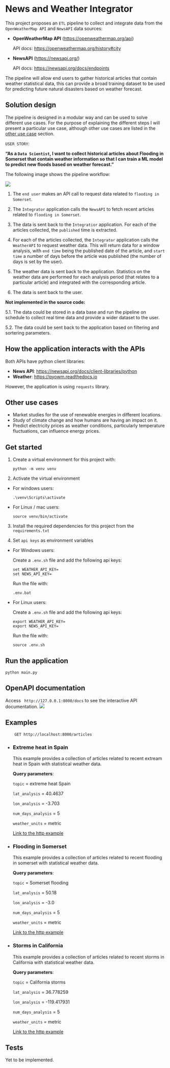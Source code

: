 # News and Weather Integrator
This project proposes an `ETL` pipeline to collect and integrate data from the `OpenWeatherMap API` and `NewsAPI` data sources:

- **OpenWeatherMap API** (https://openweathermap.org/api)

    API docs: https://openweathermap.org/history#city

- **NewsAPI** (https://newsapi.org/)

    API docs: https://newsapi.org/docs/endpoints

The pipeline will allow end users to gather historical articles that contain weather statistical data, this can provide a broad training dataset to be used for predicting future natural disasters based on weather forecast.


## Solution design

The pipeline is designed in a modular way and can be used to solve different use cases. For the purpose of explaining the different steps I will present a particular use case, although other use cases are listed in the [other use case](#other-use-cases) section.

`USER STORY`:

**“As a `Data Scientist`, I want to collect historical articles about Flooding in Somerset that contain weather information so that I can train a ML model to predict new floods based on weather forecast.”**

The following image shows the pipeline workflow:

![](img/pipeline_workflow.png)

1. The `end user` makes an API call to request data related to `flooding in Somerset`.

2. The `Integrator` application calls the `NewsAPI` to fetch recent articles related to `flooding in Somerset`.

3. The data is sent back to the `Integratior` application. For each of the articles collected, the `published` time is extracted.

4. For each of the articles collected, the `Integrator` application calls the `WeatherAPI` to request weather data. This will return data for a window analysis, with `end time` being the published date of the article, and `start time` a number of days before the article was published (the number of days is set by the user).

5. The weather data is sent back to the application. Statistics on the weather data are performed for each analysis period (that relates to a particular article) and integrated with the corresponding article.

6. The data is sent back to the user.


**Not implemented in the source code:**

5.1. The data could be stored in a data base and run the pipeline on schedule to collect real time data and provide a wider dataset to the user. 

5.2. The data could be sent back to the application based on filtering and sortering parameters.

## How the application interacts with the APIs
Both APIs have python client libraries:
- **News API**: https://newsapi.org/docs/client-libraries/python
- **Weather**: https://pyowm.readthedocs.io

However, the application is using `requests` library.

## Other use cases
- Market studies for the use of renewable energies in different locations.
- Study of climate change and how humans are having an impact on it.
- Predict electricity prices as weather conditions, particularly temperature fluctuations, can influence energy prices.


## Get started
1. Create a virtual environment for this project with:
    ```
    python -m venv venv
    ```
2. Activate the virtual environment
- For windows users:
    ```
    .\venv\Scripts\activate
    ```
- For Linux / mac users:
    ```
    source venv/bin/activate
    ```
3. Install the required dependencies for this project from the `requirements.txt`

4. Set `api keys` as environment variables

- For Windows users:

    Create a `.env.sh` file and add the following api keys:
    ```
    set WEATHER_API_KEY=
    set NEWS_API_KEY=
    ```
    Run the file with:
    ```
    .env.bat
    ``` 

- For Linux users:

    Create a `.env.sh` file and add the following api keys:
    ```
    export WEATHER_API_KEY=
    export NEWS_API_KEY=
    ```
    Run the file with:
    ```
    source .env.sh
    ``` 

## Run the application
```shell
python main.py
```

## OpenAPI documentation
Access ` http://127.0.0.1:8000/docs` to see the interactive API documentation.
![](img/openapi_docs.png)

## Examples
```http
    GET http://localhost:8000/articles    
```
- ### **Extreme heat in Spain**
    This example provides a collection of articles related to recent extream heat in Spain with statistical weather data.
    
    **Query parameters**:

    `topic` = extreme heat Spain

    `lat_analysis` = 40.4637

    `lon_analysis` = -3.703

    `num_days_analysis` = 5

    `weather_units` = metric

    [Link to the http example](examples/extreme_heat_spain.http)

- ### **Flooding in Somerset**
    This example provides a collection of articles related to recent flooding in somerset with statistical weather data.

    **Query parameters**:

    `topic` = Somerset flooding

    `lat_analysis` = 50.18

    `lon_analysis` = -3.0

    `num_days_analysis` = 5

    `weather_units` = metric

    [Link to the http example](examples/flooding_somerset.http)

- ### Storms in California
    This example provides a collection of articles related to recent storms in California with statistical weather data.

    **Query parameters**:

    `topic` = California storms

    `lat_analysis` = 36.778259

    `lon_analysis` = -119.417931

    `num_days_analysis` = 5

    `weather_units` = metric

    [Link to the http example](examples/storms_california.http)

## Tests
Yet to be implemented.